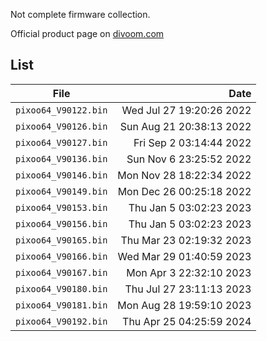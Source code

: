 Not complete firmware collection.

Official product page on [divoom.com](https://divoom.com/products/pixoo-64)

## List

| File | Date |
| --   |  --: |
| `pixoo64_V90122.bin` | Wed Jul 27 19:20:26 2022 |
| `pixoo64_V90126.bin` | Sun Aug 21 20:38:13 2022 |
| `pixoo64_V90127.bin` | Fri Sep  2 03:14:44 2022 |
| `pixoo64_V90136.bin` | Sun Nov  6 23:25:52 2022 |
| `pixoo64_V90146.bin` | Mon Nov 28 18:22:34 2022 |
| `pixoo64_V90149.bin` | Mon Dec 26 00:25:18 2022 |
| `pixoo64_V90153.bin` | Thu Jan  5 03:02:23 2023 |
| `pixoo64_V90156.bin` | Thu Jan  5 03:02:23 2023 |
| `pixoo64_V90165.bin` | Thu Mar 23 02:19:32 2023 |
| `pixoo64_V90166.bin` | Wed Mar 29 01:40:59 2023 |
| `pixoo64_V90167.bin` | Mon Apr  3 22:32:10 2023 |
| `pixoo64_V90180.bin` | Thu Jul 27 23:11:13 2023 |
| `pixoo64_V90181.bin` | Mon Aug 28 19:59:10 2023 |
| `pixoo64_V90192.bin` | Thu Apr 25 04:25:59 2024 |
